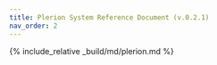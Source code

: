```yaml
---
title: Plerion System Reference Document (v.0.2.1)
nav_order: 2
---
```


{% include_relative _build/md/plerion.md %}